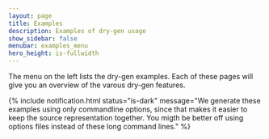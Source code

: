 ```yaml
---
layout: page
title: Examples
description: Examples of dry-gen usage
show_sidebar: false
menubar: examples_menu
hero_height: is-fullwidth
---
```

The  menu on the left lists the dry-gen examples. Each of these pages will give you an overview of the varous dry-gen features. 

{% include notification.html status="is-dark" message="We generate these examples using only commandline options, since that makes it easier to keep the source representation together. You migth be better off using options files instead of these long command lines." %} 
